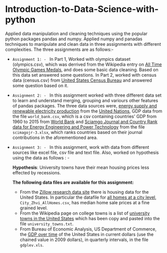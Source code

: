 # Introduction-to-Data-Science-with-python

Applied data manipulation and cleaning techniques using the popular python packages pandas and numpy. Applied numpy and panadas techniques to manipulate and clean data in three assignments with different complexities. The three assignments are as follows:-

* `Assignment 1: - ` In Part 1, Worked with olympics dataset (olympics.csv), which was derrived from the Wikipedia entry on [All Time Olympic Games Medals](https://en.wikipedia.org/wiki/All-time_Olympic_Games_medal_table), and does some basic data cleaning. Based on this data set answered some questions. In Part 2, worked with census data (census.csv) from [United States Census Bureau](http://www.census.gov/popest/data/counties/totals/2015/CO-EST2015-alldata.html) and answered some question based on it.

*  `Assignment 2: - ` In this assignment worked with three different data set to learn and understand merging, grouping and variours other features of pandas packages. The three data sources were,  [energy supply and renewable electricity production](Energy%20Indicators.xls) from the [United Nations](http://unstats.un.org/unsd/environment/excel_file_tables/2013/Energy%20Indicators.xls), GDP data from the file `world_bank.csv`, which is a csv containing countries' GDP from 1960 to 2015 from [World Bank](http://data.worldbank.org/indicator/NY.GDP.MKTP.CD) and [Sciamgo Journal and Country Rank data for Energy Engineering and Power Technology](http://www.scimagojr.com/countryrank.php?category=2102) from the file `scimagojr-3.xlsx`, which ranks countries based on their journal contributions in the aforementioned area.

*  `Assignment 3: - ` In this assignment, work with data from different sources like excel file, csv file and text file. Also, worked on hypothesis using the data as follows : -
	
	**Hypothesis**: University towns have their mean housing prices less effected by recessions.
	
	**The following data files are available for this assignment:**
	* From the [Zillow research data site](http://www.zillow.com/research/data/) there is housing data for the United States. In particular the datafile for [all homes at a city level](http://files.zillowstatic.com/research/public/City/City_Zhvi_AllHomes.csv), ```City_Zhvi_AllHomes.csv```, has median home sale prices at a fine grained level.
	* From the Wikipedia page on college towns is a list of [university towns in the United States](https://en.wikipedia.org/wiki/List_of_college_towns#College_towns_in_the_United_States) which has been copy and pasted into the file ```university_towns.txt```.
	* From Bureau of Economic Analysis, US Department of Commerce, the [GDP over time](http://www.bea.gov/national/index.htm#gdp) of the United States in current dollars (use the chained value in 2009 dollars), in quarterly intervals, in the file ```gdplev.xls```.